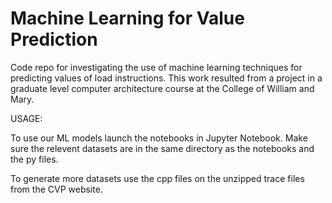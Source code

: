 # Machine Learning for Value Prediction
Code repo for investigating the use of machine learning techniques for predicting values of load instructions. This work resulted from a project in a graduate level computer architecture course at the College of William and Mary.

USAGE:

To use our ML models launch the notebooks in Jupyter Notebook. Make sure the relevent datasets are in the same directory as the notebooks and the py files.

To generate more datasets use the cpp files on the unzipped trace files from the CVP website.
